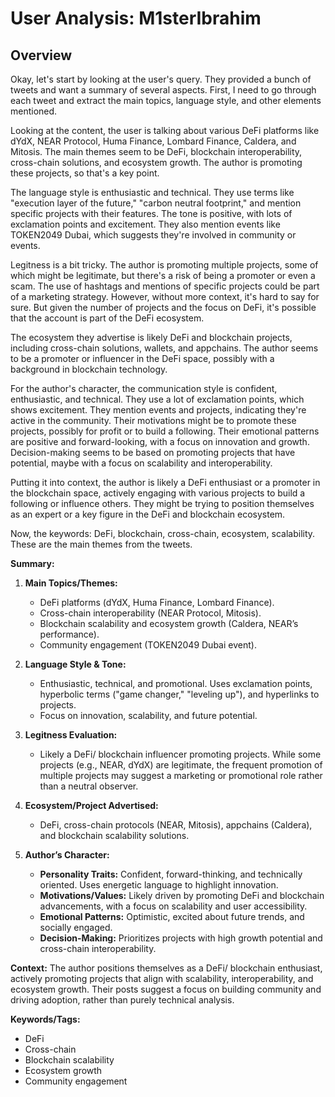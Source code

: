 # User Analysis: M1sterIbrahim

## Overview

<think>
Okay, let's start by looking at the user's query. They provided a bunch of tweets and want a summary of several aspects. First, I need to go through each tweet and extract the main topics, language style, and other elements mentioned.

Looking at the content, the user is talking about various DeFi platforms like dYdX, NEAR Protocol, Huma Finance, Lombard Finance, Caldera, and Mitosis. The main themes seem to be DeFi, blockchain interoperability, cross-chain solutions, and ecosystem growth. The author is promoting these projects, so that's a key point.

The language style is enthusiastic and technical. They use terms like "execution layer of the future," "carbon neutral footprint," and mention specific projects with their features. The tone is positive, with lots of exclamation points and excitement. They also mention events like TOKEN2049 Dubai, which suggests they're involved in community or events.

Legitness is a bit tricky. The author is promoting multiple projects, some of which might be legitimate, but there's a risk of being a promoter or even a scam. The use of hashtags and mentions of specific projects could be part of a marketing strategy. However, without more context, it's hard to say for sure. But given the number of projects and the focus on DeFi, it's possible that the account is part of the DeFi ecosystem.

The ecosystem they advertise is likely DeFi and blockchain projects, including cross-chain solutions, wallets, and appchains. The author seems to be a promoter or influencer in the DeFi space, possibly with a background in blockchain technology.

For the author's character, the communication style is confident, enthusiastic, and technical. They use a lot of exclamation points, which shows excitement. They mention events and projects, indicating they're active in the community. Their motivations might be to promote these projects, possibly for profit or to build a following. Their emotional patterns are positive and forward-looking, with a focus on innovation and growth. Decision-making seems to be based on promoting projects that have potential, maybe with a focus on scalability and interoperability.

Putting it into context, the author is likely a DeFi enthusiast or a promoter in the blockchain space, actively engaging with various projects to build a following or influence others. They might be trying to position themselves as an expert or a key figure in the DeFi and blockchain ecosystem.

Now, the keywords: DeFi, blockchain, cross-chain, ecosystem, scalability. These are the main themes from the tweets.
</think>

**Summary:**  
1. **Main Topics/Themes:**  
   - DeFi platforms (dYdX, Huma Finance, Lombard Finance).  
   - Cross-chain interoperability (NEAR Protocol, Mitosis).  
   - Blockchain scalability and ecosystem growth (Caldera, NEAR’s performance).  
   - Community engagement (TOKEN2049 Dubai event).  

2. **Language Style & Tone:**  
   - Enthusiastic, technical, and promotional. Uses exclamation points, hyperbolic terms ("game changer," "leveling up"), and hyperlinks to projects.  
   - Focus on innovation, scalability, and future potential.  

3. **Legitness Evaluation:**  
   - Likely a DeFi/ blockchain influencer promoting projects. While some projects (e.g., NEAR, dYdX) are legitimate, the frequent promotion of multiple projects may suggest a marketing or promotional role rather than a neutral observer.  

4. **Ecosystem/Project Advertised:**  
   - DeFi, cross-chain protocols (NEAR, Mitosis), appchains (Caldera), and blockchain scalability solutions.  

5. **Author’s Character:**  
   - **Personality Traits:** Confident, forward-thinking, and technically oriented. Uses energetic language to highlight innovation.  
   - **Motivations/Values:** Likely driven by promoting DeFi and blockchain advancements, with a focus on scalability and user accessibility.  
   - **Emotional Patterns:** Optimistic, excited about future trends, and socially engaged.  
   - **Decision-Making:** Prioritizes projects with high growth potential and cross-chain interoperability.  

**Context:** The author positions themselves as a DeFi/ blockchain enthusiast, actively promoting projects that align with scalability, interoperability, and ecosystem growth. Their posts suggest a focus on building community and driving adoption, rather than purely technical analysis.  

**Keywords/Tags:**  
- DeFi  
- Cross-chain  
- Blockchain scalability  
- Ecosystem growth  
- Community engagement